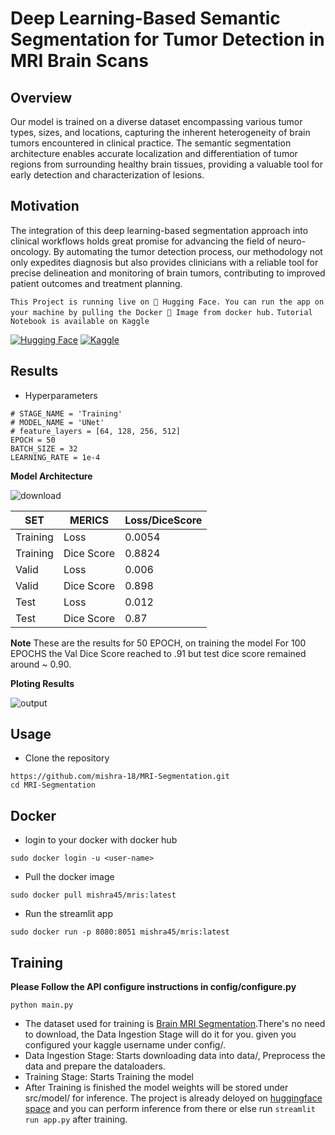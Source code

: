 # Deep Learning-Based Semantic Segmentation for Tumor Detection in MRI Brain Scans

## Overview
Our model is trained on a diverse dataset encompassing various tumor types, sizes, and locations, capturing the inherent heterogeneity of brain tumors encountered in clinical practice. The semantic segmentation architecture enables accurate localization and differentiation of tumor regions from surrounding healthy brain tissues, providing a valuable tool for early detection and characterization of lesions.

## Motivation
The integration of this deep learning-based segmentation approach into clinical workflows holds great promise for advancing the field of neuro-oncology. By automating the tumor detection process, our methodology not only expedites diagnosis but also provides clinicians with a reliable tool for precise delineation and monitoring of brain tumors, contributing to improved patient outcomes and treatment planning.

```This Project is running live on 🤗 Hugging Face. You can run the app on your machine by pulling the Docker 🐋 Image from docker hub.```
```Tutorial Notebook is available on Kaggle```

[![Hugging Face](https://img.shields.io/badge/🤗%20Hugging%20Face%20-Space%20-ff5a1f.svg)]([https://huggingface.co/models](https://huggingface.co/spaces/smishr-18/MRISegmentation/tree/main))
[![Kaggle](https://img.shields.io/badge/Kaggle-Dataset/or/Kernel-20BEFF.svg)](https://www.kaggle.com/your_username/dataset-name-or-kernel-name)

## Results
* Hyperparameters
```
# STAGE_NAME = 'Training'
# MODEL_NAME = 'UNet'
# feature_layers = [64, 128, 256, 512]
EPOCH = 50
BATCH_SIZE = 32
LEARNING_RATE = 1e-4
```
**Model Architecture**

  
  ![download](https://github.com/mishra-18/MRI-Segmentation/assets/155224614/2a5035f1-64fc-4b06-a2bf-7225b7fb3545)

|SET     | MERICS      | Loss/DiceScore |
|--------| ----------- | -----------    |
|Training| Loss        |  0.0054        |
|Training| Dice Score  |  0.8824        |
|Valid   | Loss        |  0.006         |
|Valid   | Dice Score  |  0.898         |
|Test    | Loss        |  0.012         |
|Test    | Dice Score  |  0.87          |

**Note** These are the results for 50 EPOCH, on training the model For 100 EPOCHS the Val Dice Score reached to .91 but test dice score remained around ~ 0.90.


**Ploting Results**

![output](https://github.com/mishra-18/MRI-Segmentation/assets/155224614/e62424c4-da9c-433e-9e72-aed4f089edc1)

## Usage

* Clone the repository
```
https://github.com/mishra-18/MRI-Segmentation.git
cd MRI-Segmentation
```
## Docker

* login to your docker with docker hub
```
sudo docker login -u <user-name>
```
* Pull the docker image
```
sudo docker pull mishra45/mris:latest
```
* Run the streamlit app
```
sudo docker run -p 8080:8051 mishra45/mris:latest
```
## Training

****Please Follow the API configure instructions in config/configure.py****
```
python main.py
```

* The dataset used for training is [Brain MRI Segmentation](https://www.kaggle.com/datasets/mateuszbuda/lgg-mri-segmentation).There's no need to download, the Data Ingestion Stage will do it for you. given you configured your kaggle username under config/.
* Data Ingestion Stage: Starts downloading data into data/, Preprocess the data and prepare the dataloaders.
* Training Stage: Starts Training the model
* After Training is finished the model weights will be stored under src/model/ for inference. The project is already deloyed on [huggingface space](https://huggingface.co/spaces/smishr-18/MRISegmentation/tree/main) and you can perform inference from there or else run ```streamlit run app.py``` after training.
